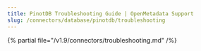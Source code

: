 ```yaml
---
title: PinotDB Troubleshooting Guide | OpenMetadata Support
slug: /connectors/database/pinotdb/troubleshooting
---
```


{% partial file="/v1.9/connectors/troubleshooting.md" /%}
